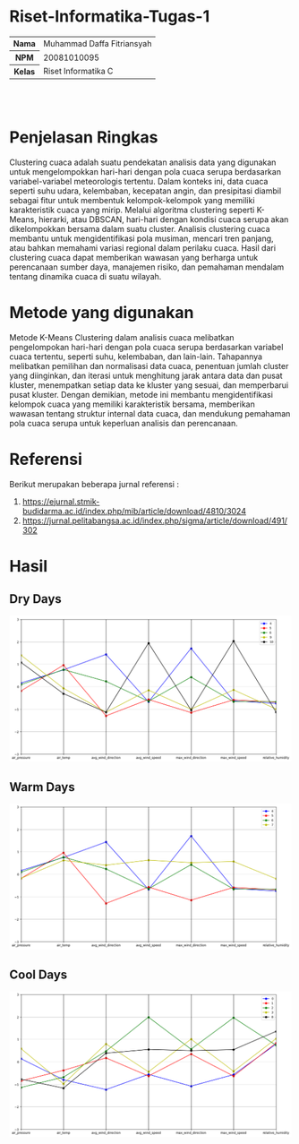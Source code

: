 # Riset-Informatika-Tugas-1
<table>
  <tr>
    <th>Nama</th>
    <td>Muhammad Daffa Fitriansyah</td>
  </tr>
  <tr>
    <th>NPM</th>
    <td>20081010095</td>
  </tr>
  <tr>
    <th>Kelas</th>
    <td>Riset Informatika C</td>
  </tr>
</table><br><br>

# Penjelasan Ringkas 
Clustering cuaca adalah suatu pendekatan analisis data yang digunakan untuk mengelompokkan hari-hari dengan pola cuaca serupa berdasarkan variabel-variabel meteorologis tertentu. Dalam konteks ini, data cuaca seperti suhu udara, kelembaban, kecepatan angin, dan presipitasi diambil sebagai fitur untuk membentuk kelompok-kelompok yang memiliki karakteristik cuaca yang mirip. Melalui algoritma clustering seperti K-Means, hierarki, atau DBSCAN, hari-hari dengan kondisi cuaca serupa akan dikelompokkan bersama dalam suatu cluster. Analisis clustering cuaca membantu untuk mengidentifikasi pola musiman, mencari tren panjang, atau bahkan memahami variasi regional dalam perilaku cuaca. Hasil dari clustering cuaca dapat memberikan wawasan yang berharga untuk perencanaan sumber daya, manajemen risiko, dan pemahaman mendalam tentang dinamika cuaca di suatu wilayah.
# Metode yang digunakan
Metode K-Means Clustering dalam analisis cuaca melibatkan pengelompokan hari-hari dengan pola cuaca serupa berdasarkan variabel cuaca tertentu, seperti suhu, kelembaban, dan lain-lain. Tahapannya melibatkan pemilihan dan normalisasi data cuaca, penentuan jumlah cluster yang diinginkan, dan iterasi untuk menghitung jarak antara data dan pusat kluster, menempatkan setiap data ke kluster yang sesuai, dan memperbarui pusat kluster. Dengan demikian, metode ini membantu mengidentifikasi kelompok cuaca yang memiliki karakteristik bersama, memberikan wawasan tentang struktur internal data cuaca, dan mendukung pemahaman pola cuaca serupa untuk keperluan analisis dan perencanaan.
# Referensi
Berikut merupakan beberapa jurnal referensi :
1. https://ejurnal.stmik-budidarma.ac.id/index.php/mib/article/download/4810/3024
2. https://jurnal.pelitabangsa.ac.id/index.php/sigma/article/download/491/302

# Hasil
<h2>Dry Days</h2>
<img src="https://github.com/daledaley/Riset-Informatika-Tugas-1/blob/main/Images/Dry%20Days.png">
<h2>Warm Days</h2>
<img src="https://github.com/daledaley/Riset-Informatika-Tugas-1/blob/main/Images/Warm%20Days.png">
<h2>Cool Days</h2>
<img src="https://github.com/daledaley/Riset-Informatika-Tugas-1/blob/main/Images/Cool%20Days.png">
